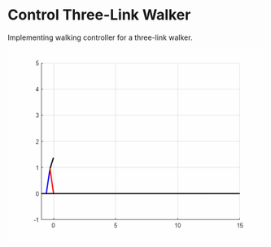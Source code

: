 # Control Three-Link Walker
Implementing walking controller for a three-link walker.


![Alt Text](https://github.com/rwittmuess/Control_Three_Link_Walker/blob/main/ThreeLinkWalker.gif)
